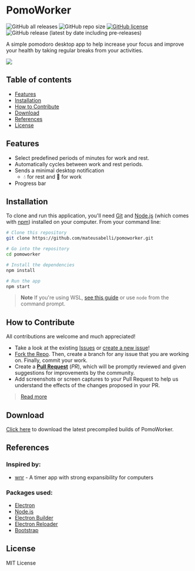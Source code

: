 # PomoWorker

![GitHub all releases](https://img.shields.io/github/downloads/mateusabelli/pomoworker/total)
![GitHub repo size](https://img.shields.io/github/repo-size/mateusabelli/pomoworker)
[![GitHub license](https://img.shields.io/github/license/mateusabelli/pomoworker)](https://github.com/mateusabelli/pomoworker/blob/main/LICENSE.md)
![GitHub release (latest by date including pre-releases)](https://img.shields.io/github/v/release/mateusabelli/pomoworker?include_prereleases)

A simple pomodoro desktop app to help increase your focus and improve your health by taking regular breaks from your activities.

![](https://i.postimg.cc/y65jpCjj/CAP001.png)

## Table of contents

- [Features](#installation)
- [Installation](#documentation)
- [How to Contribute](#how-to-contribute)
- [Download](#download)
- [References](#references)
- [License](#license)

## Features

- Select predefined periods of minutes for work and rest.
- Automatically cycles between work and rest periods.
- Sends a minimal desktop notification
  - 💧 for rest and 🚀 for work
- Progress bar

## Installation

To clone and run this application, you'll need [Git](https://git-scm.com) and [Node.js](https://nodejs.org/en/download/) (which comes with [npm](http://npmjs.com)) installed on your computer. From your command line:

```bash
# Clone this repository
git clone https://github.com/mateusabelli/pomoworker.git

# Go into the repository
cd pomoworker

# Install the dependencies
npm install

# Run the app
npm start
```

> **Note**
> If you're using WSL, [see this guide](https://www.howtogeek.com/261575/how-to-run-graphical-linux-desktop-applications-from-windows-10s-bash-shell/) or use `node` from the command prompt.

## How to Contribute

All contributions are welcome and much appreciated!

- Take a look at the existing [Issues](https://github.com/mateusabelli/pomoworker/issues) or [create a new issue](https://github.com/mateusabelli/pomoworker/issues/new/)!
- [Fork the Repo](https://github.com/mateusabelli/pomoworker/fork). Then, create a branch for any issue that you are working on. Finally, commit your work.
- Create a **[Pull Request](https://github.com/mateusabelli/pomoworker/compare)** (_PR_), which will be promptly reviewed and given suggestions for improvements by the community.
- Add screenshots or screen captures to your Pull Request to help us understand the effects of the changes proposed in your PR.

> [Read more](https://github.com/mateusabelli/pomoworker/blob/main/CONTRIBUTING.md)

## Download

[Click here](https://github.com/mateusabelli/pomoworker/releases) to download the latest precompiled builds of PomoWorker.

## References

### Inspired by:

- [wnr](https://github.com/RoderickQiu/wnr) - A timer app with strong expansibility for computers

### Packages used:

- [Electron](http://electron.atom.io/)
- [Node.js](https://nodejs.org/)
- [Electron Builder](https://www.electron.build/)
- [Electron Reloader](https://github.com/sindresorhus/electron-reloader)
- [Bootstrap](https://getbootstrap.com/)

## License

MIT License
